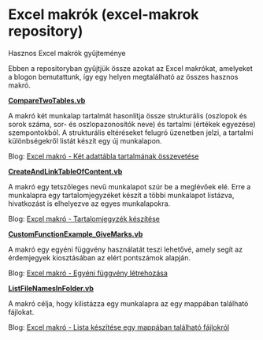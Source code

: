 # Excel makrók (excel-makrok repository)
Hasznos Excel makrók gyűjteménye

Ebben a repositoryban gyűjtjük össze azokat az Excel makrókat, amelyeket a blogon bemutattunk, így egy helyen megtalálható az összes hasznos makró.

**[CompareTwoTables.vb](CompareTwoTables.vb)**

A makró két munkalap tartalmát hasonlítja össze strukturális (oszlopok és sorok száma, sor- és oszlopazonosítók neve) és tartalmi (értékek egyezése) szempontokból. A strukturális eltéréseket felugró üzenetben jelzi, a tartalmi különbségekről listát készít egy új munkalapon.

Blog: [Excel makró - Két adattábla tartalmának összevetése](https://adatterkep.com/excel-makro-ket-adattable-tartalmanak-osszevetese)

**[CreateAndLinkTableOfContent.vb](CreateAndLinkTableOfContent.vb)**

A makró egy tetszőleges nevű munkalapot szúr be a meglévőek elé. Erre a munkalapra egy tartalomjegyzéket készít a többi munkalapot listázva, hivatkozást is elhelyezve az egyes munkalapokra.

Blog: [Excel makró - Tartalomjegyzék készítése](https://adatterkep.com/excel-makro-tartalomjegyzek-keszitese)

**[CustomFunctionExample_GiveMarks.vb](CustomFunctionExample_GiveMarks.vb)**

A makró egy egyéni függvény használatát teszi lehetővé, amely segít az érdemjegyek kiosztásában az elért pontszámok alapján.

Blog: [Excel makró - Egyéni függvény létrehozása](https://adatterkep.com/excel-makro-egyeni-fuggveny-letrehozasa)

**[ListFileNamesInFolder.vb](ListFileNamesInFolder.vb)**

A makró célja, hogy kilistázza egy munkalapra az egy mappában található fájlokat.

Blog: [Excel makró - Lista készítése egy mappában található fájlokról](https://adatterkep.com/excel-makro-lista-keszitese-egy-mappaban-talalhato-fajlokrol)
